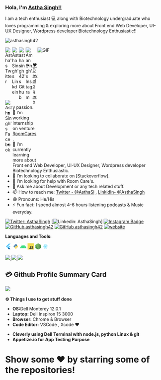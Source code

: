### Hola, I'm [Astha Singh!!](https://aman9113.github.io/portfolio_website/)
I am a tech enthusiast 💻 along with Biotechnology undergraduate who loves programming & exploring more about Front end Web Developer, UI-UX Designer, Wordpress developer Biotechnology Enthusiastic!!
<p align="left">
<img src="https://komarev.com/ghpvc/?username=asthasingh42&label=Profile views&color=green&style=plastic" alt="asthasingh42" /> 
</p>
</a><img align="right" alt="GIF" src="https://camo.githubusercontent.com/992babdffd8c74a1502de375fbdf7e4d54773242/68747470733a2f2f6d656469612e67697068792e636f6d2f6d656469612f53576f536b4e36447854737a71494b4571762f67697068792e676966" width="400" height="355" />
</a>


<a href="https://twitter.com/AsthaSi55220880">
  <img align="left" alt="Astha's Twitter" width="22px" src="https://cdn.jsdelivr.net/npm/simple-icons@v3/icons/twitter.svg" />
</a>
<a href="https://www.linkedin.com/in/astha-singh-0678a4216/">
  <img align="left" alt="Astha Singh's Linkdein" width="22px" src="https://cdn.jsdelivr.net/npm/simple-icons@v3/icons/linkedin.svg" />
</a>
<a href="https://github.com/asthasingh42">
  <img align="left" alt="asthasingh42's Github" width="22px" src="https://cdn.jsdelivr.net/npm/simple-icons@v3/icons/github.svg" />
</a>
<a href="https://www.instagram.com/dream_girl/">
  <img align="left" alt="Aman Singh's Instagram" width="22px" src="https://cdn.jsdelivr.net/npm/simple-icons@v3/icons/instagram.svg" />
</a>
<a href="https://www.facebook.com/asthasingh.patel">
  <img align="left" alt="Astha Singh's Facebook" width="22px" src="https://cdn.jsdelivr.net/npm/simple-icons@v3/icons/facebook.svg" />

	

<br/>
<br/>


- ❤️ [Developer](https://github.com/asthasingh42) by passion. 
- 🔭 I’m  working Internship on venture [RoomCares](https://www.facebook.com/roomcares/).
- 🌱 I’m currently learning more about Front end Web Developer, UI-UX Designer, Wordpress developer Biotechnology Enthusiastic.
- 👯 I’m looking to collaborate on [Stackoverflow].
- 🤔 I’m looking for help with Room Care's.
- 💬 Ask me about Development or any tech related stuff.
- 📫 How to reach me: [Twitter - @AsthaSi](https://twitter.com/AsthaSi55220880) , [LinkidIn- @AsthaSingh](https://www.linkedin.com/in/astha-singh-0678a4216/)
- 😄 Pronouns: He/His    
- ⚡ Fun fact: I spend almost 4-6 hours listening podcasts & Music everyday.        
           
 
[![Twitter: AsthaSingh](https://img.shields.io/twitter/follow/AamanSingh?style=social)](https://twitter.com/AsthaSi55220880)
[![Linkedin: AsthaSingh](https://img.shields.io/badge/-amansingh-blue?style=flat-square&logo=Linkedin&logoColor=white&link=https://www.linkedin.com/in/astha-singh-0678a4216/)]
[![Instagram Badge](https://img.shields.io/badge/-Instagram-e4405f?style=flat-square&logo=Instagram&logoColor=white)](https://www.instagram.com/dream_girl/) 
[![GitHub asthasingh42](https://img.shields.io/github/followers/aman9113?label=follow&style=social)](https://github.com/asthasingh42)
[![GitHub asthasingh42](https://img.shields.io/github/followers/aman9113?label=follow&style=social)](https://github.com/asthasingh42)
[![website](https://img.shields.io/badge/Portfolio-aman.tech-2648ff?style=flat-square&logo=google-chrome)](
https://aman9113.github.io/Portfolio_aman9113/) 

**Languages and Tools:**  

<code><img height="20" src="https://raw.githubusercontent.com/github/explore/80688e429a7d4ef2fca1e82350fe8e3517d3494d/topics/flutter/flutter.png"></code>
<code><img height="20" src="https://raw.githubusercontent.com/github/explore/80688e429a7d4ef2fca1e82350fe8e3517d3494d/topics/python/python.png"></code>
<code><img height="20" src="https://raw.githubusercontent.com/github/explore/80688e429a7d4ef2fca1e82350fe8e3517d3494d/topics/android/android.png"></code>
<code><img height="20" src="https://raw.githubusercontent.com/github/explore/80688e429a7d4ef2fca1e82350fe8e3517d3494d/topics/javascript/javascript.png"></code>
<code><img height="20" src="https://raw.githubusercontent.com/github/explore/80688e429a7d4ef2fca1e82350fe8e3517d3494d/topics/nodejs/nodejs.png"></code>
<code><img height="20" src="https://raw.githubusercontent.com/github/explore/80688e429a7d4ef2fca1e82350fe8e3517d3494d/topics/react/react.png"></code>   

<a href="https://github.com/aman9113">
<img height="114em"src="https://github-readme-stats.vercel.app/api?username=aman9113&show_icons=true&theme=algolia&include_all_commits=true&count_private=true"/>

<img height="114em" src="https://github-readme-stats-eight-theta.vercel.app/api/top-langs/?username=aman9113&layout=compact&langs_count=6&theme=algolia"/>
<img height="114em" src="https://github-readme-streak-stats.herokuapp.com/?user=aman9113&show_icons=true&locale=en&layout=compact&theme=algolia&line_height=0"/>
</a>

## 💳 Github Profile Summary Card
<p align="fitscreen">
  <img height= "237 em" src="https://github-profile-summary-cards.vercel.app/api/cards/profile-details?username=aman9113&theme=vue"/>
</p>


<b>⚙️ Things I use to get stuff done</b></summary>
  	<ul>
  	    <li><b>OS:</b>Dell Monterey 12.0.1</li>
	    <li><b>Laptop: </b> Dell Inspiron 15 3000</li>
  	    <li><b>Browser: </b>Chrome & Browser</li>
	    <li><b>Code Editor:</b> VSCode , Xcode ❤
 </li>
            <li><b>Cleverly using Dell Terminal with node.js, python Linux & git</li>
		<li><b>Appetize.io for App Testing Purpose </li>
	</ul>	

<div align="centre">
	

# Show some ❤ by starring some of the repositories!





</div>
   
